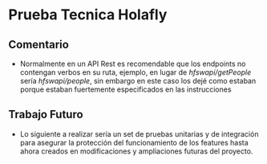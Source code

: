 # Prueba Tecnica Holafly

## Comentario

- Normalmente en un API Rest es recomendable que los endpoints no contengan verbos en su ruta, ejemplo, en lugar de _hfswapi/getPeople_ sería _hfswapi/people_, sin embargo en este caso los dejé como estaban porque estaban fuertemente especificados en las instrucciones

## Trabajo Futuro

- Lo siguiente a realizar sería un set de pruebas unitarias y de integración para asegurar la protección del funcionamiento de los features hasta ahora creados en modificaciones y ampliaciones futuras del proyecto.
